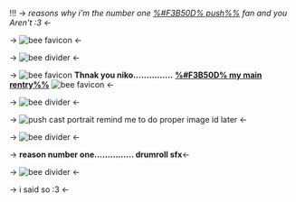 !!! -> *reasons why i'm the number one [%#F3B50D% push%%](https://objectifiedcomic.com/kings) fan and you Aren't :3* <-

-> ![bee favicon](https://64.media.tumblr.com/13a8e93ec463dd5bca2719fe0b54eb2b/4c8fdb337bbd6358-7e/s75x75_c1/ac8364206f91926d0d2373b5a14d0d2976168cf6.gifv) <-

-> ![bee divider](https://64.media.tumblr.com/de17a2a8a3298d865b6c44ad23425276/0c827e7070c911ed-2e/s640x960/ae5164c7c56be16b53777a82a811bca9145b20a1.gifv) <-

-> ![bee favicon](https://64.media.tumblr.com/13a8e93ec463dd5bca2719fe0b54eb2b/4c8fdb337bbd6358-7e/s75x75_c1/ac8364206f91926d0d2373b5a14d0d2976168cf6.gifv) **Thnak you niko...............** **[%#F3B50D% my main rentry%%](https://rentry.co/gellycupcake200)** ![bee favicon](https://64.media.tumblr.com/13a8e93ec463dd5bca2719fe0b54eb2b/4c8fdb337bbd6358-7e/s75x75_c1/ac8364206f91926d0d2373b5a14d0d2976168cf6.gifv) <-

-> ![bee divider](https://64.media.tumblr.com/de17a2a8a3298d865b6c44ad23425276/0c827e7070c911ed-2e/s640x960/ae5164c7c56be16b53777a82a811bca9145b20a1.gifv) <-

-> ![push cast portrait remind me to do proper image id later](https://64.media.tumblr.com/3527aa03711489da8bd680e047b995ac/aebe7418a9fd8e43-6c/s640x960/20a3a06fdbc4a4bb431f7b322f661559ae400c46.pnj) <-

-> ![bee divider](https://64.media.tumblr.com/de17a2a8a3298d865b6c44ad23425276/0c827e7070c911ed-2e/s640x960/ae5164c7c56be16b53777a82a811bca9145b20a1.gifv) <-

-> **reason number one............... drumroll sfx**<-

-> ![bee divider](https://64.media.tumblr.com/de17a2a8a3298d865b6c44ad23425276/0c827e7070c911ed-2e/s640x960/ae5164c7c56be16b53777a82a811bca9145b20a1.gifv) <-

-> i said so :3 <-